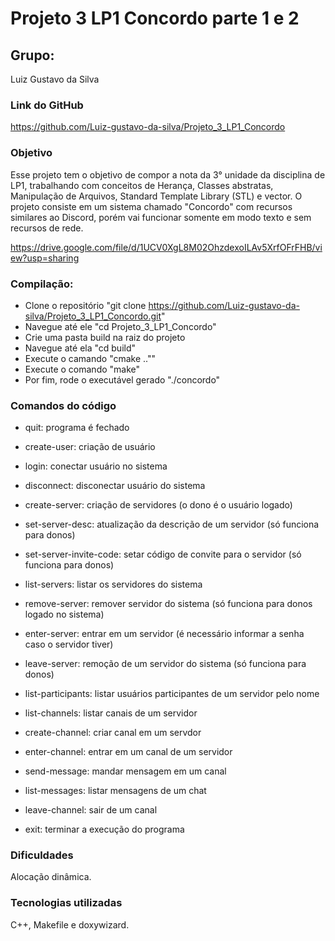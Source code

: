 # Projeto 3 LP1 Concordo parte 1 e 2

## Grupo:

Luiz Gustavo da Silva

### Link do GitHub

https://github.com/Luiz-gustavo-da-silva/Projeto_3_LP1_Concordo

### Objetivo

Esse projeto tem o objetivo de compor a nota da 3° unidade da disciplina de LP1, trabalhando com conceitos de
Herança, Classes abstratas, Manipulação de Arquivos, Standard Template Library (STL) e vector. O projeto consiste em
um sistema chamado "Concordo" com recursos similares ao Discord, porém vai funcionar somente em modo texto e sem recursos de rede.

https://drive.google.com/file/d/1UCV0XgL8M02OhzdexoILAv5XrfOFrFHB/view?usp=sharing

### Compilação:

- Clone o repositório "git clone https://github.com/Luiz-gustavo-da-silva/Projeto_3_LP1_Concordo.git"
- Navegue até ele "cd Projeto_3_LP1_Concordo"
- Crie uma pasta build na raiz do projeto
- Navegue até ela "cd build"
- Execute o camando "cmake ..""
- Execute o comando "make"
- Por fim, rode o executável gerado "./concordo"

### Comandos do código

- quit: programa é fechado

- create-user: criação de usuário

- login: conectar usuário no sistema

- disconnect: disconectar usuário do sistema

- create-server: criação de servidores (o dono é o usuário logado)

- set-server-desc: atualização da descrição de um servidor (só funciona para donos) 

- set-server-invite-code: setar código de convite para o servidor (só funciona para donos) 

- list-servers: listar os servidores do sistema

- remove-server: remover servidor do sistema (só funciona para donos logado no sistema) 

- enter-server: entrar em um servidor (é necessário informar a senha caso o servidor tiver)

- leave-server: remoção de um servidor do sistema (só funciona para donos)    

- list-participants: listar usuários participantes de um servidor pelo nome 

- list-channels: listar canais de um servidor

- create-channel: criar canal em um servdor

- enter-channel: entrar em um canal de um servidor

- send-message: mandar mensagem em um canal

- list-messages: listar mensagens de um chat 

- leave-channel: sair de um canal 

- exit: terminar a execução do programa

### Dificuldades

Alocação dinâmica.

### Tecnologias utilizadas

C++, Makefile e doxywizard.